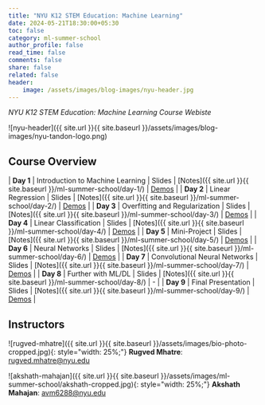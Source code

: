 ```yaml
---
title: "NYU K12 STEM Education: Machine Learning"
date: 2024-05-21T18:30:00+05:30
toc: false
category: ml-summer-school
author_profile: false
read_time: false
comments: false
share: false
related: false
header:
    image: /assets/images/blog-images/nyu-header.jpg
---
```

*NYU K12 STEM Education: Machine Learning Course Webiste*

![nyu-header]({{ site.url }}{{ site.baseurl }}/assets/images/blog-images/nyu-tandon-logo.png)

## Course Overview

| **Day 1** | Introduction to Machine Learning | Slides | [Notes]({{ site.url }}{{ site.baseurl }}/ml-summer-school/day-1/) | [Demos](https://github.com/rugvedmhatre/NYU-ML-2024-Session-1/tree/main/day1) |
| **Day 2** | Linear Regression | Slides | [Notes]({{ site.url }}{{ site.baseurl }}/ml-summer-school/day-2/) | [Demos](https://github.com/rugvedmhatre/NYU-ML-2024-Session-1/tree/main/day2) |
| **Day 3** | Overfitting and Regularization | Slides | [Notes]({{ site.url }}{{ site.baseurl }}/ml-summer-school/day-3/) | [Demos](https://github.com/rugvedmhatre/NYU-ML-2024-Session-1/tree/main/day3) |
| **Day 4** | Linear Classification | Slides | [Notes]({{ site.url }}{{ site.baseurl }}/ml-summer-school/day-4/) | [Demos](https://github.com/rugvedmhatre/NYU-ML-2024-Session-1/tree/main/day4) |
| **Day 5** | Mini-Project | Slides | [Notes]({{ site.url }}{{ site.baseurl }}/ml-summer-school/day-5/) | [Demos](https://github.com/rugvedmhatre/NYU-ML-2024-Session-1/tree/main/day5) |
| **Day 6** | Neural Networks | Slides | [Notes]({{ site.url }}{{ site.baseurl }}/ml-summer-school/day-6/) | [Demos](https://github.com/rugvedmhatre/NYU-ML-2024-Session-1/tree/main/day6) |
| **Day 7** | Convolutional Neural Networks | Slides | [Notes]({{ site.url }}{{ site.baseurl }}/ml-summer-school/day-7/) | [Demos](https://github.com/rugvedmhatre/NYU-ML-2024-Session-1/tree/main/day7) |
| **Day 8** | Further with ML/DL | Slides | [Notes]({{ site.url }}{{ site.baseurl }}/ml-summer-school/day-8/) | - |
| **Day 9** | Final Presentation | Slides | [Notes]({{ site.url }}{{ site.baseurl }}/ml-summer-school/day-9/) | [Demos](https://github.com/rugvedmhatre/NYU-ML-2024-Session-1/tree/main/day9) |

## Instructors

![rugved-mhatre]({{ site.url }}{{ site.baseurl }}/assets/images/bio-photo-cropped.jpg){: style="width: 25%;"} **Rugved Mhatre**: [rugved.mhatre@nyu.edu](mailto:rugved.mhatre+web@nyu.edu)

![akshath-mahajan]({{ site.url }}{{ site.baseurl }}/assets/images/ml-summer-school/akshath-cropped.jpg){: style="width: 25%;"} **Akshath Mahajan**: [avm6288@nyu.edu](mailto:avm6288@nyu.edu)
